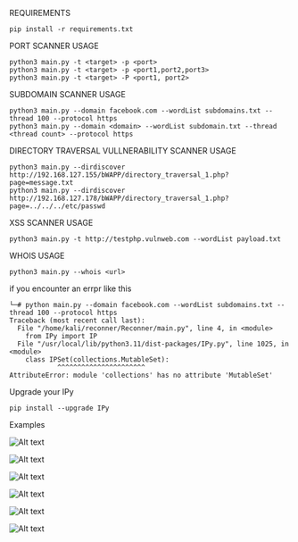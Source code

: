 REQUIREMENTS

    pip install -r requirements.txt

PORT SCANNER USAGE
    
    python3 main.py -t <target> -p <port>                    
    python3 main.py -t <target> -p <port1,port2,port3>       
    python3 main.py -t <target> -P <port1, port2>            
    
SUBDOMAIN SCANNER USAGE
    
    python3 main.py --domain facebook.com --wordList subdomains.txt --thread 100 --protocol https 
    python3 main.py --domain <domain> --wordList subdomain.txt --thread <thread count> --protocol https 
    
DIRECTORY TRAVERSAL VULLNERABILITY SCANNER USAGE
    
    python3 main.py --dirdiscover http://192.168.127.155/bWAPP/directory_traversal_1.php?page=message.txt
    python3 main.py --dirdiscover http://192.168.127.178/bWAPP/directory_traversal_1.php?page=../../../etc/passwd
    
XSS SCANNER USAGE
    
    python3 main.py -t http://testphp.vulnweb.com --wordList payload.txt 
    
WHOIS USAGE

    python3 main.py --whois <url>

if you encounter an errpr like this  

    └─# python main.py --domain facebook.com --wordList subdomains.txt --thread 100 --protocol https 
    Traceback (most recent call last):
      File "/home/kali/reconner/Reconner/main.py", line 4, in <module>
        from IPy import IP
      File "/usr/local/lib/python3.11/dist-packages/IPy.py", line 1025, in <module>
        class IPSet(collections.MutableSet):
                ^^^^^^^^^^^^^^^^^^^^^^
    AttributeError: module 'collections' has no attribute 'MutableSet'
                                                                                                                                                                                                                                            
Upgrade your IPy 

    pip install --upgrade IPy

Examples

![Alt text](https://github.com/tburakdirlik/Reconner/blob/main/bin/1.png)

![Alt text](https://github.com/tburakdirlik/Reconner/blob/main/bin/2.png)

![Alt text](https://github.com/tburakdirlik/Reconner/blob/main/bin/3.png)

![Alt text](https://github.com/tburakdirlik/Reconner/blob/main/bin/4.png)

![Alt text](https://github.com/tburakdirlik/Reconner/blob/main/bin/5.png)

![Alt text](https://github.com/tburakdirlik/Reconner/blob/main/bin/6.png)
